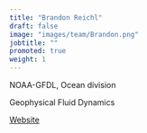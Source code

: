 ```yaml
---
title: "Brandon Reichl"
draft: false
image: "images/team/Brandon.png"
jobtitle: ""
promoted: true
weight: 1
---
```



NOAA-GFDL, Ocean division

Geophysical Fluid Dynamics

[Website](https://breichl.github.io/)
